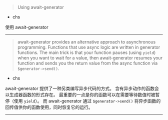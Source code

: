 > Using await\-generator
   * chs

使用 await\-generator

***
> await\-generator provides an alternative approach to asynchronous programming\.
> Functions that use async logic are written in generator functions\.
> The main trick is that your function pauses \(using `yield`\)
> when you want to wait for a value,
> then await\-generator resumes your function and
> sends you the return value from the async function via `$generator->send()`\.
   * chs

await\-generator 提供了一种另类编写异步代码的方式。
含有异步动作的函数会以生成器函数的形式存在。
最重要的一点是你的函数可以在需要等待数值时被暂停（使用 `yield`）。
而 await\-generator 通过 `$generator->send()` 将异步函数的回传值供你的函数使用，同时恢复它的运行。

***
